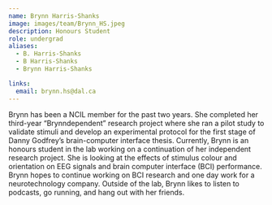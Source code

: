 ```yaml
---
name: Brynn Harris-Shanks
image: images/team/Brynn_HS.jpeg
description: Honours Student
role: undergrad
aliases:
  - B. Harris-Shanks
  - B Harris-Shanks
  - Brynn Harris-Shanks

links:
  email: brynn.hs@dal.ca
---
```


Brynn has been a NCIL member for the past two years. She completed her third-year “Brynndependent” research project where she ran a pilot study to validate stimuli and develop an experimental protocol for the first stage of Danny Godfrey’s brain-computer interface thesis. Currently, Brynn is an honours student in the lab working on a continuation of her independent research project. She is looking at the effects of stimulus colour and orientation on EEG signals and brain computer interface (BCI) performance. Brynn hopes to continue working on BCI research and one day work for a neurotechnology company. Outside of the lab, Brynn likes to listen to podcasts, go running, and hang out with her friends.